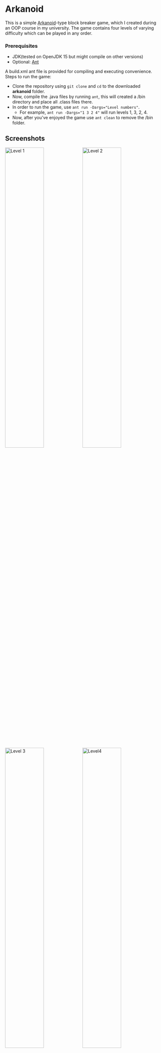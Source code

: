 <h1>Arkanoid</h1>

This is a simple [Arkanoid](https://en.wikipedia.org/wiki/Arkanoid)-type block breaker game, which I created during an OOP course in my university.
The game contains four levels of varying difficulty which can be played in any order.

<h3>Prerequisites</h3>

- JDK(tested on OpenJDK 15 but might compile on other versions)
- Optional: [Ant](https://ant.apache.org/)

A build.xml ant file is provided for compiling and executing convenience.
Steps to run the game:
- Clone the repository using `git clone` and `cd` to the downloaded **arkanoid** folder.
- Now, compile the .java files by running `ant`, this will created a /bin directory and place all .class files there.
- In order to run the game, use `ant run -Dargs="Level numbers"`.
  - For example, `ant run -Dargs="1 3 2 4"` will run levels 1, 3, 2, 4.
- Now, after you've enjoyed the game use `ant clean` to remove the /bin folder.


## Screenshots

<img src="https://user-images.githubusercontent.com/80259776/156460497-f1cbfbfe-18f0-4f0f-a412-dba0bd8cc2d2.png" width = 50% height=50% title="Level 1"><img src="https://user-images.githubusercontent.com/80259776/156460506-7ec078ce-e608-4278-baef-19faa82e0524.png" width=50% height=50% title="Level 2">
<img src="https://user-images.githubusercontent.com/80259776/156460531-ebafc42a-7dae-480f-844c-ad423d785d6e.png" width=50% height=50% title="Level 3"><img src="https://user-images.githubusercontent.com/80259776/156460538-1c32fde4-0bb5-4abf-87b2-e541349686af.png" width=50% height=50% title="Level4">




_The library "biuoop-1.4.jar" was provided by the Bar-Ilan Univrsity OOP course instructors and contains various GUI elements which I used in this project._
